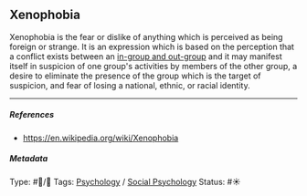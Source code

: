## Xenophobia

Xenophobia is the fear or dislike of anything which is perceived as being foreign or strange. It is an expression which is based on the perception that a conflict exists between an [in-group and out-group](In-group%20and%20out-group.md) and it may manifest itself in suspicion of one group's activities by members of the other group, a desire to eliminate the presence of the group which is the target of suspicion, and fear of losing a national, ethnic, or racial identity.

---

##### References

* https://en.wikipedia.org/wiki/Xenophobia

##### Metadata

Type: #🔵/🔵 
Tags: [Psychology](Psychology.md) / [Social Psychology](Social%20Psychology.md) 
Status: #☀️ 

